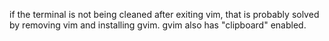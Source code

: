 if the terminal is not being cleaned after exiting vim,
that is probably solved by removing vim and installing gvim.
gvim also has "clipboard" enabled.
